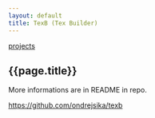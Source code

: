 ```yaml
---
layout: default
title: TexB (Tex Builder)
---
```


[projects](.)

## {{page.title}}

More informations are in README in repo.

<https://github.com/ondrejsika/texb>

